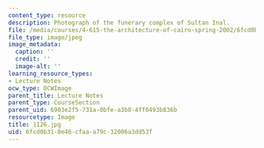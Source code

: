 ```yaml
---
content_type: resource
description: Photograph of the funerary complex of Sultan Inal.
file: /media/courses/4-615-the-architecture-of-cairo-spring-2002/6fcd0b310e46cfaaa79c32006a3dd53f_1126.jpg
file_type: image/jpeg
image_metadata:
  caption: ''
  credit: ''
  image-alt: ''
learning_resource_types:
- Lecture Notes
ocw_type: OCWImage
parent_title: Lecture Notes
parent_type: CourseSection
parent_uid: 6903e2f5-731a-0bfe-a3b8-4ff0493b836b
resourcetype: Image
title: 1126.jpg
uid: 6fcd0b31-0e46-cfaa-a79c-32006a3dd53f
---
```

